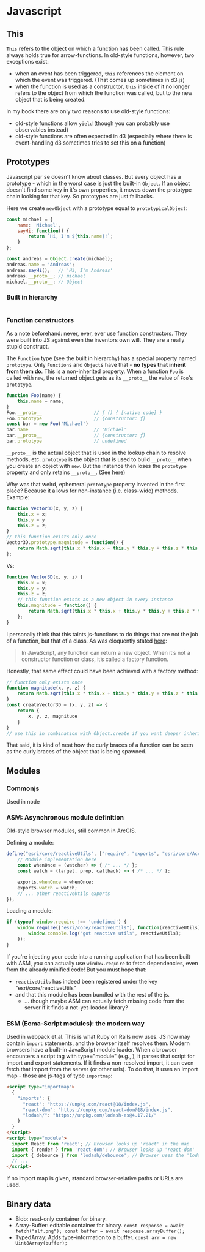 # Javascript

## This

`This` refers to the object on which a function has been called.
This rule always holds true for arrow-functions.
In old-style functions, however, two exceptions exist:

- when an event has been triggered, `this` references the element on which the event was triggered. (That comes up sometimes in d3.js)
- when the function is used as a constructor,  `this` inside of it no longer refers to the object from which the function was called, but to the new object that is being created.

In my book there are only two reasons to use old-style functions:

- old-style functions allow `yield` (though you can probably use observables instead)
- old-style functions are often expected in d3 (especially where there is event-handling d3 sometimes tries to set this on a function)

## Prototypes

Javascript per se doesn't know about classes. But every object has a prototype - which in the worst case is just the built-in `Object`.
If an object doesn't find some key in it's own properties, it moves down the prototype chain looking for that key.
So prototypes are just fallbacks.

Here we create `newObject` with a prototype equal to `prototypicalObject`:

```js
const michael = {
    name: 'Michael',
    sayHi: function() {
        return `Hi, I'm ${this.name}!`;
    }
};

const andreas = Object.create(michael);
andreas.name = 'Andreas';
andreas.sayHi();   // 'Hi, I'm Andreas'
andreas.__proto__; // michael
michael.__proto__; // Object
```

### Built in hierarchy

<img scr="https://raw.githubusercontent.com/MichaelLangbein/tdl2/main/backend/data/assets/programming/js_builtin_hierarchy.jpg" />

### Function constructors

As a note beforehand: never, ever, ever use function constructors. They were built into JS against even the inventors own will. They are a really stupid construct.

The `Function` type (see the built in hierarchy) has a special property named `prototype`. Only `Function`s and `Object`s have that - **no types that inherit from them do**. This is a non-inherited property.
When a function `Foo` is called with `new`, the returned object gets as its `__proto__` the value of `Foo`'s `prototype`.

```js
function Foo(name) {
    this.name = name;
}
Foo.__proto__                   // ƒ () { [native code] }
Foo.prototype                   // {constructor: ƒ}
const bar = new Foo('Michael')
bar.name                        // 'Michael'
bar.__proto__                   // {constructor: ƒ}
bar.prototype                   // undefined
```

`__proto__` is the actual object that is used in the lookup chain to resolve methods, etc. `prototype` is the object that is used to build `__proto__` when you create an object with `new`. But the instance then loses the `prototype` property and only retains `__proto__`. (See [here](https://stackoverflow.com/questions/9959727/proto-vs-prototype-in-javascript))

Why was that weird, ephemeral `prototype` property invented in the first place? Because it allows for non-instance (i.e. class-wide) methods.
Example:

```js
function Vector3D(x, y, z) {
    this.x = x;
    this.y = y
    this.z = z;
}
// this function exists only once
Vector3D.prototype.magnitude = function() {
    return Math.sqrt(this.x * this.x + this.y * this.y + this.z * this.z);
};
```

Vs:

```js
function Vector3D(x, y, z) {
    this.x = x;
    this.y = y;
    this.z = z;
    // this function exists as a new object in every instance
    this.magnitude = function() {
        return Math.sqrt(this.x * this.x + this.y * this.y + this.z * this.z);
    };
}
```

I personally think that this taints js-functions to do things that are not the job of a function, but that of a class.
As was eloquently stated [here](https://medium.com/javascript-scene/javascript-factory-functions-vs-constructor-functions-vs-classes-2f22ceddf33e):
> In JavaScript, any function can return a new object. When it’s not a constructor function or class, it’s called a factory function.

Honestly, that same effect could have been achieved with a factory method:

```js
// function only exists once
function magnitude(x, y, z) {
    return Math.sqrt(this.x * this.x + this.y * this.y + this.z * this.z);
}
const createVector3D = (x, y, z) => {
    return {
        x, y, z, magnitude
    }
}
// use this in combination with Object.create if you want deeper inheritance
```

That said, it is kind of neat how the curly braces of a function can be seen as the curly braces of the object that is being spawned.

## Modules

### Commonjs

Used in node

### ASM: Asynchronous module definition

Old-style browser modules, still common in ArcGIS.

Defining a module:

```js
define("esri/core/reactiveUtils", ["require", "exports", "esri/core/Accessor"], function(require, exports, Accessor) {
    // Module implementation here
    const whenOnce = (watcher) => { /* ... */ };
    const watch = (target, prop, callback) => { /* ... */ };

    exports.whenOnce = whenOnce;
    exports.watch = watch;
    // ... other reactiveUtils exports
});
```

Loading a module:

```js
if (typeof window.require !== 'undefined') {
    window.require(["esri/core/reactiveUtils"], function(reactiveUtils) {
        window.console.log("got reactive utils", reactiveUtils);
    });
}
```

If you're injecting your code into a running application that has been built with ASM, you can actually use `window.require` to fetch dependencies, even from the already minified code!
But you must hope that:

- `reactiveUtils` has indeed been registered under the key "esri/core/reactiveUtils"
- and that this module has been bundled with the rest of the js.
  - ... though maybe ASM can actually fetch missing code from the server if it finds a not-yet-loaded library?

### ESM (Ecma-Script modules): the modern way

Used in webpack et.al. This is what Ruby on Rails now uses.
JS now may contain `import` statements, and the browser itself resolves them. Modern browsers have a built-in JavaScript module loader. When a browser encounters a script tag with type="module" (e.g., <script type="module" src="./main.js"></script>), it parses that script for import and export statements.
If it finds a non-resolved import, it can even fetch that import from the server (or other urls).
To do that, it uses an import map - those are js-tags of type `importmap`:

```html
<script type="importmap">
  {
    "imports": {
      "react": "https://unpkg.com/react@18/index.js",
      "react-dom": "https://unpkg.com/react-dom@18/index.js",
      "lodash/": "https://unpkg.com/lodash-es@4.17.21/"
    }
  }
</script>
<script type="module">
  import React from 'react'; // Browser looks up 'react' in the map
  import { render } from 'react-dom'; // Browser looks up 'react-dom'
  import { debounce } from 'lodash/debounce'; // Browser uses the 'lodash/' prefix mapping
  // ...
</script>
```

If no import map is given, standard browser-relative paths or URLs are used.

## Binary data

- Blob: read-only container for binary.
- Array-Buffer: editable container for binary. `const response = await fetch("alf.png"); const buffer = await response.arrayBuffer();`
- TypedArray: Adds type-information to a buffer. `const arr = new Uint8Array(buffer);`
